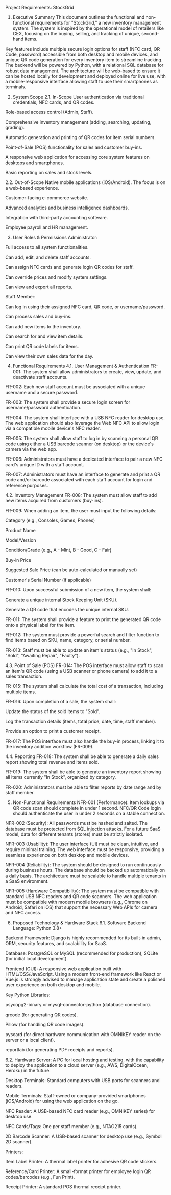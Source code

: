 Project Requirements: StockGrid
1. Executive Summary
This document outlines the functional and non-functional requirements for "StockGrid," a new inventory management system. The system is inspired by the operational model of retailers like CEX, focusing on the buying, selling, and tracking of unique, second-hand items.

Key features include multiple secure login options for staff (NFC card, QR Code, password) accessible from both desktop and mobile devices, and unique QR code generation for every inventory item to streamline tracking. The backend will be powered by Python, with a relational SQL database for robust data management. The architecture will be web-based to ensure it can be hosted locally for development and deployed online for live use, with a mobile-responsive interface allowing staff to use their smartphones as terminals.

2. System Scope
2.1. In-Scope
User authentication via traditional credentials, NFC cards, and QR codes.

Role-based access control (Admin, Staff).

Comprehensive inventory management (adding, searching, updating, grading).

Automatic generation and printing of QR codes for item serial numbers.

Point-of-Sale (POS) functionality for sales and customer buy-ins.

A responsive web application for accessing core system features on desktops and smartphones.

Basic reporting on sales and stock levels.

2.2. Out-of-Scope
Native mobile applications (iOS/Android). The focus is on a web-based experience.

Customer-facing e-commerce website.

Advanced analytics and business intelligence dashboards.

Integration with third-party accounting software.

Employee payroll and HR management.

3. User Roles & Permissions
Administrator:

Full access to all system functionalities.

Can add, edit, and delete staff accounts.

Can assign NFC cards and generate login QR codes for staff.

Can override prices and modify system settings.

Can view and export all reports.

Staff Member:

Can log in using their assigned NFC card, QR code, or username/password.

Can process sales and buy-ins.

Can add new items to the inventory.

Can search for and view item details.

Can print QR code labels for items.

Can view their own sales data for the day.

4. Functional Requirements
4.1. User Management & Authentication
FR-001: The system shall allow administrators to create, view, update, and deactivate staff accounts.

FR-002: Each new staff account must be associated with a unique username and a secure password.

FR-003: The system shall provide a secure login screen for username/password authentication.

FR-004: The system shall interface with a USB NFC reader for desktop use. The web application should also leverage the Web NFC API to allow login via a compatible mobile device's NFC reader.

FR-005: The system shall allow staff to log in by scanning a personal QR code using either a USB barcode scanner (on desktop) or the device's camera via the web app.

FR-006: Administrators must have a dedicated interface to pair a new NFC card's unique ID with a staff account.

FR-007: Administrators must have an interface to generate and print a QR code and/or barcode associated with each staff account for login and reference purposes.

4.2. Inventory Management
FR-008: The system must allow staff to add new items acquired from customers (buy-ins).

FR-009: When adding an item, the user must input the following details:

Category (e.g., Consoles, Games, Phones)

Product Name

Model/Version

Condition/Grade (e.g., A - Mint, B - Good, C - Fair)

Buy-in Price

Suggested Sale Price (can be auto-calculated or manually set)

Customer's Serial Number (if applicable)

FR-010: Upon successful submission of a new item, the system shall:

Generate a unique internal Stock Keeping Unit (SKU).

Generate a QR code that encodes the unique internal SKU.

FR-011: The system shall provide a feature to print the generated QR code onto a physical label for the item.

FR-012: The system must provide a powerful search and filter function to find items based on SKU, name, category, or serial number.

FR-013: Staff must be able to update an item's status (e.g., "In Stock", "Sold", "Awaiting Repair", "Faulty").

4.3. Point of Sale (POS)
FR-014: The POS interface must allow staff to scan an item's QR code (using a USB scanner or phone camera) to add it to a sales transaction.

FR-015: The system shall calculate the total cost of a transaction, including multiple items.

FR-016: Upon completion of a sale, the system shall:

Update the status of the sold items to "Sold".

Log the transaction details (items, total price, date, time, staff member).

Provide an option to print a customer receipt.

FR-017: The POS interface must also handle the buy-in process, linking it to the inventory addition workflow (FR-009).

4.4. Reporting
FR-018: The system shall be able to generate a daily sales report showing total revenue and items sold.

FR-019: The system shall be able to generate an inventory report showing all items currently "In Stock", organized by category.

FR-020: Administrators must be able to filter reports by date range and by staff member.

5. Non-Functional Requirements
NFR-001 (Performance): Item lookups via QR code scan should complete in under 1 second. NFC/QR Code login should authenticate the user in under 2 seconds on a stable connection.

NFR-002 (Security): All passwords must be hashed and salted. The database must be protected from SQL injection attacks. For a future SaaS model, data for different tenants (stores) must be strictly isolated.

NFR-003 (Usability): The user interface (UI) must be clean, intuitive, and require minimal training. The web interface must be responsive, providing a seamless experience on both desktop and mobile devices.

NFR-004 (Reliability): The system should be designed to run continuously during business hours. The database should be backed up automatically on a daily basis. The architecture must be scalable to handle multiple tenants in a SaaS environment.

NFR-005 (Hardware Compatibility): The system must be compatible with standard USB NFC readers and QR code scanners. The web application must be compatible with modern mobile browsers (e.g., Chrome on Android, Safari on iOS) that support the necessary Web APIs for camera and NFC access.

6. Proposed Technology & Hardware Stack
6.1. Software
Backend Language: Python 3.8+

Backend Framework: Django is highly recommended for its built-in admin, ORM, security features, and scalability for SaaS.

Database: PostgreSQL or MySQL (recommended for production), SQLite (for initial local development).

Frontend (GUI): A responsive web application built with HTML/CSS/JavaScript. Using a modern front-end framework like React or Vue.js is strongly advised to manage application state and create a polished user experience on both desktop and mobile.

Key Python Libraries:

psycopg2-binary or mysql-connector-python (database connection).

qrcode (for generating QR codes).

Pillow (for handling QR code images).

pyscard (for direct hardware communication with OMNIKEY reader on the server or a local client).

reportlab (for generating PDF receipts and reports).

6.2. Hardware
Server: A PC for local hosting and testing, with the capability to deploy the application to a cloud server (e.g., AWS, DigitalOcean, Heroku) in the future.

Desktop Terminals: Standard computers with USB ports for scanners and readers.

Mobile Terminals: Staff-owned or company-provided smartphones (iOS/Android) for using the web application on the go.

NFC Reader: A USB-based NFC card reader (e.g., OMNIKEY series) for desktop use.

NFC Cards/Tags: One per staff member (e.g., NTAG215 cards).

2D Barcode Scanner: A USB-based scanner for desktop use (e.g., Symbol 2D scanner).

Printers:

Item Label Printer: A thermal label printer for adhesive QR code stickers.

Reference/Card Printer: A small-format printer for employee login QR codes/barcodes (e.g., Fun Print).

Receipt Printer: A standard POS thermal receipt printer.
